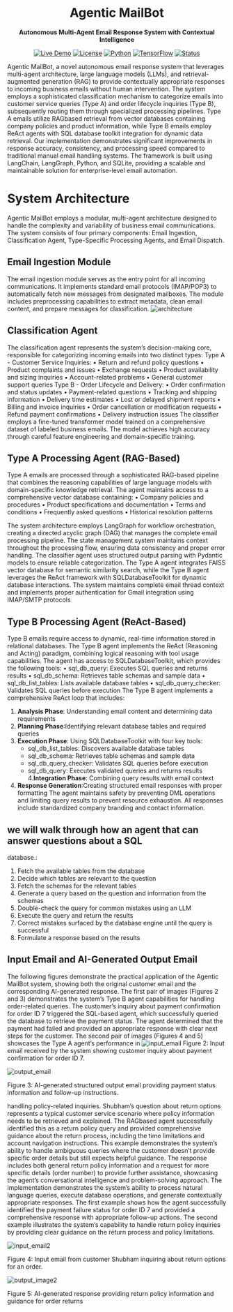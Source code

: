 
<div align="center">
  
# Agentic MailBot
**Autonomous Multi-Agent Email
Response System with Contextual Intelligence**

[![Live Demo](https://img.shields.io/badge/Live%20Demo-Visit%20Now-blue?style=for-the-badge)](https://meddetectai-health-hub.lovable.app)
[![License](https://img.shields.io/badge/License-MIT-blue.svg)](LICENSE)
[![Python](https://img.shields.io/badge/Python-3.8%2B-blue.svg)](https://python.org)
[![TensorFlow](https://img.shields.io/badge/TensorFlow-2.x-orange.svg)](https://tensorflow.org)
[![Status](https://img.shields.io/badge/Status-Active-green.svg)]()

</div>

Agentic MailBot, a novel autonomous email response system that leverages multi-agent architecture, large language models (LLMs), and retrieval-augmented generation (RAG) to provide contextually appropriate responses to incoming business emails without
human intervention. The system employs a sophisticated classification mechanism to categorize
emails into customer service queries (Type A) and order lifecycle inquiries (Type B), subsequently routing them through specialized processing pipelines. Type A emails utilize RAGbased retrieval from vector databases containing company policies and product information,
while Type B emails employ ReAct agents with SQL database toolkit integration for dynamic
data retrieval. Our implementation demonstrates significant improvements in response accuracy, consistency, and processing speed compared to traditional manual email handling systems.
The framework is built using LangChain, LangGraph, Python, and SQLite, providing a scalable
and maintainable solution for enterprise-level email automation.


# System Architecture

Agentic MailBot employs a modular, multi-agent architecture designed to handle the complexity
and variability of business email communications. The system consists of four primary components:
Email Ingestion, Classification Agent, Type-Specific Processing Agents, and Email Dispatch.

## Email Ingestion Module
The email ingestion module serves as the entry point for all incoming communications. It implements standard email protocols (IMAP/POP3) to automatically fetch new messages from designated
mailboxes. The module includes preprocessing capabilities to extract metadata, clean email content,
and prepare messages for classification.
![architecture](https://github.com/user-attachments/assets/867f14b7-3541-442d-96c2-a463566219f6)

## Classification Agent

The classification agent represents the system’s decision-making core, responsible for categorizing
incoming emails into two distinct types:
Type A - Customer Service Inquiries:
• Return and refund policy questions
• Product complaints and issues
• Exchange requests
• Product availability and sizing inquiries
• Account-related problems
• General customer support queries
Type B - Order Lifecycle and Delivery:
• Order confirmation and status updates
• Payment-related questions
• Tracking and shipping information
• Delivery time estimates
• Lost or delayed shipment reports
• Billing and invoice inquiries
• Order cancellation or modification requests
• Refund payment confirmations
• Delivery instruction issues
The classifier employs a fine-tuned transformer model trained on a comprehensive dataset of
labeled business emails. The model achieves high accuracy through careful feature engineering and
domain-specific training.


## Type A Processing Agent (RAG-Based)

Type A emails are processed through a sophisticated RAG-based pipeline that combines the reasoning capabilities of large language models with domain-specific knowledge retrieval. The agent
maintains access to a comprehensive vector database containing:
• Company policies and procedures
• Product specifications and documentation
• Terms and conditions
• Frequently asked questions
• Historical resolution patterns

The system architecture employs LangGraph for workflow orchestration, creating a directed
acyclic graph (DAG) that manages the complete email processing pipeline. The state management
system maintains context throughout the processing flow, ensuring data consistency and proper
error handling.
The classifier agent uses structured output parsing with Pydantic models to ensure reliable
categorization. The Type A agent integrates FAISS vector database for semantic similarity search,
while the Type B agent leverages the ReAct framework with SQLDatabaseToolkit for dynamic
database interactions. The system maintains complete email thread context and implements proper
authentication for Gmail integration using IMAP/SMTP protocols

## Type B Processing Agent (ReAct-Based)
Type B emails require access to dynamic, real-time information stored in relational databases. The
Type B agent implements the ReAct (Reasoning and Acting) paradigm, combining logical reasoning
with tool usage capabilities. The agent has access to SQLDatabaseToolkit, which provides the
following tools:
• sql_db_query: Executes SQL queries and returns results
• sql_db_schema: Retrieves table schemas and sample data
• sql_db_list_tables: Lists available database tables
• sql_db_query_checker: Validates SQL queries before execution
The Type B agent implements a comprehensive ReAct loop that includes: 
1. **Analysis Phase**: Understanding email content and determining data requirements
2. **Planning Phase**:Identifying relevant database tables and required queries
3. **Execution Phase**: Using SQLDatabaseToolkit with four key tools:
   - sql_db_list_tables: Discovers available database tables
   - sql_db_schema: Retrieves table schemas and sample data
   - sql_db_query_checker: Validates SQL queries before execution
   - sql_db_query: Executes validated queries and returns results
4.**Integration Phase**: Combining query results with email context
5. **Response Generation**:Creating structured email responses with proper formatting
The agent maintains safety by preventing DML operations and limiting query results to prevent
resource exhaustion. All responses include standardized company branding and contact information.


## we will walk through how an agent that can answer questions about a SQL
database.:
1. Fetch the available tables from the database
2. Decide which tables are relevant to the question
3. Fetch the schemas for the relevant tables
4. Generate a query based on the question and information from the schemas
5. Double-check the query for common mistakes using an LLM
6. Execute the query and return the results
7. Correct mistakes surfaced by the database engine until the query is successful
8. Formulate a response based on the results

## Input Email and AI-Generated Output Email

The following figures demonstrate the practical application of the Agentic MailBot system, showing
both the original customer email and the corresponding AI-generated response.
The first pair of images (Figures 2 and 3) demonstrates the system’s Type B agent capabilities
for handling order-related queries. The customer’s inquiry about payment confirmation for order ID
7 triggered the SQL-based agent, which successfully queried the database to retrieve the payment
status. The agent determined that the payment had failed and provided an appropriate response
with clear next steps for the customer.
The second pair of images (Figures 4 and 5) showcases the Type A agent’s performance in
![input_email](https://github.com/user-attachments/assets/68b3d756-d3c1-4f5e-94b4-f34c9311eb85)
Figure 2: Input email received by the system showing customer inquiry about payment confirmation
for order ID 7.

![output_email](https://github.com/user-attachments/assets/06785fef-9b41-4638-8e11-36238bac94f4)

Figure 3: AI-generated structured output email providing payment status information and follow-up
instructions.

handling policy-related inquiries. Shubham’s question about return options represents a typical
customer service scenario where policy information needs to be retrieved and explained. The RAGbased agent successfully identified this as a return policy query and provided comprehensive guidance
about the return process, including the time limitations and account navigation instructions.
This example demonstrates the system’s ability to handle ambiguous queries where the customer
doesn’t provide specific order details but still expects helpful guidance. The response includes both
general return policy information and a request for more specific details (order number) to provide
further assistance, showcasing the agent’s conversational intelligence and problem-solving approach.
The implementation demonstrates the system’s ability to process natural language queries, execute database operations, and generate contextually appropriate responses. The first example shows
how the agent successfully identified the payment failure status for order ID 7 and provided a comprehensive response with appropriate follow-up actions. The second example illustrates the system’s
capability to handle return policy inquiries by providing clear guidance on the return process and
policy limitations.



![input_email2](https://github.com/user-attachments/assets/7a6a772c-e960-486b-b81f-f0fb09c3cf95)

Figure 4: Input email from customer Shubham inquiring about return options for an order.


![output_image2](https://github.com/user-attachments/assets/af2979c1-a232-4b09-8910-5bad5812c1c2)

Figure 5: AI-generated response providing return policy information and guidance for order returns
